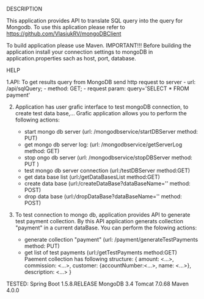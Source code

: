 DESCRIPTION

This application provides API to translate SQL query into the query for Mongodb.
To use this aplication please refer to https://github.com/VlasiukRV/mongoDBClient

To build application please use Maven.
IMPORTANT!!! Before building the application install your connection settings to mongoDB in application.properties sach as host, port, database.

HELP

1.API:
To get results query from MongoDB send http request to server
	- url: /api/sqlQuery;
	- method: GET; 
	- request param: query='SELECT * FROM payment'

2. Application has user grafic interface to test mongoDB connection, to create test data base,... 
Grafic application allows you to perform the following actions:
	- start mongo db server (url: /mongodbservice/startDBServer method: PUT)
	- get mongo db server log: (url: /mongodbservice/getServerLog method: GET)
	- stop ongo db server (url: /mongodbservice/stopDBServer method: PUT )
	- test mongo db server connection (url:/testDBServer method:GET)
	- get data base list (url:/getDataBasesList method:GET)
	- create data base (url:/createDataBase?dataBaseName='<yourDbName>' method: POST)
	- drop data base (url:/dropDataBase?dataBaseName='<yourDbName>' method: POST)

3. To test connection to mongo db, application provides API to generate test payment collection. By this API application generats collection "payment" in a current dataBase. You can perform the folowing actions:
	- generate collection "payment" (url: /payment/generateTestPayments method: PUT)
	- get list of test payments (url:/getTestPayments method:GET)
Paement collection has following structure:
	{
	 amount: <...>,
	 commission: <...>,
	 customer: {accountNumber:<...>,
		    name: <...>},
 	 description: <...>
	}


TESTED:
Spring Boot 1.5.8.RELEASE
MongoDB 3.4
Tomcat 7.0.68
Maven 4.0.0
